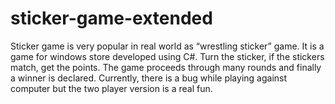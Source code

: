 # sticker-game-extended
Sticker game is very popular in real world as “wrestling sticker” game. It is a game for windows store developed using C#. Turn the sticker, if the stickers match, get the points. The game proceeds through many rounds and finally a winner is declared. Currently, there is a bug while playing against computer but the two player version is a real fun.
